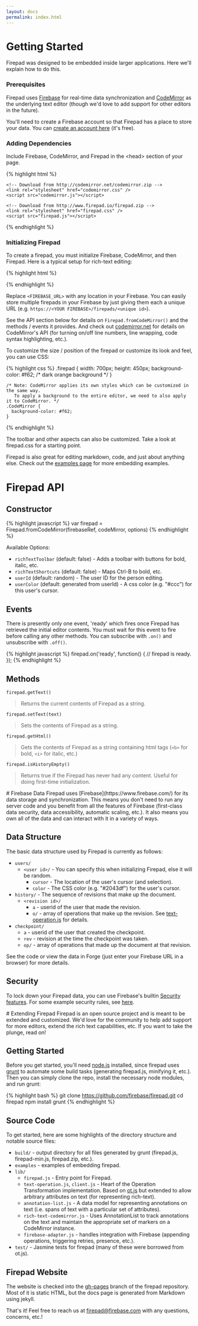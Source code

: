 ```yaml
---
layout: docs
permalink: index.html
---
```


<a name="getting_started"> </a>

# Getting Started

Firepad was designed to be embedded inside larger applications. Here we'll explain how to do this.

### Prerequisites

Firepad uses [Firebase](https://www.firebase.com/) for real-time data synchronization and
[CodeMirror](http://www.codemirror.net/) as the underlying text editor (though we'd love to add
support for other editors in the future).

You'll need to create a Firebase account so that Firepad has a place to store your data. You can 
<a href="https://www.firebase.com/signup/" target="_blank">create an account here</a> (it's free).

### Adding Dependencies

Include Firebase, CodeMirror, and Firepad in the &lt;head&gt; section of your page.

{% highlight html %}
    <script src="https://cdn.firebase.com/v0/firebase.js"></script>

    <!-- Download from http://codemirror.net/codemirror.zip -->
    <link rel="stylesheet" href="codemirror.css" />
    <script src="codemirror.js"></script>

    <!-- Download from http://www.firepad.io/firepad.zip -->
    <link rel="stylesheet" href="firepad.css" />
    <script src="firepad.js"></script>
{% endhighlight %}


### Initializing Firepad

To create a firepad, you must initialize Firebase, CodeMirror, and then Firepad.  Here is a typical setup
for rich-text editing:

{% highlight html %}
    <div id="firepad"></div>
    <script>
      var firepadRef = new Firebase('<FIREBASE URL>');
      var codeMirror = CodeMirror(document.getElementById('firepad'), { lineWrapping: true });
      var firepad = Firepad.fromCodeMirror(firepadRef, codeMirror,
          { richTextShortcuts: true, richTextToolbar: true });
    </script>
{% endhighlight %}

Replace `<FIREBASE_URL>` with any location in your Firebase.  You can easily store multiple
firepads in your Firebase by just giving them each a unique URL
(e.g. `https://<YOUR FIREBASE>/firepads/<unique id>`).

See the API section below for details on `Firepad.fromCodeMirror()` and the methods / events
it provides.  And check out [codemirror.net](http://codemirror.net/) for details on CodeMirror's API
(for turning on/off line numbers, line wrapping, code syntax highlighting, etc.).

To customize the size / position of the firepad or customize its look and feel, you can use CSS:

{% highlight css %}
    .firepad {
      width: 700px;
      height: 450px;
      background-color: #f62; /* dark orange background */
    }

    /* Note: CodeMirror applies its own styles which can be customized in the same way.
       To apply a background to the entire editor, we need to also apply it to CodeMirror. */
    .CodeMirror {
      background-color: #f62;
    }
{% endhighlight %}

The toolbar and other aspects can also be customized.  Take a look at firepad.css for a starting point.

<div class="emphasis-box">Firepad is also great for editing markdown, code, and just about anything else.
Check out the <a href="../examples/">examples page</a> for more embedding examples.</div>

<div class="docs-separator"> </div>
<a name="api"> </a>



# Firepad API
## Constructor
{% highlight javascript %}
    var firepad = Firepad.fromCodeMirror(firebaseRef, codeMirror, options)
{% endhighlight %}

Available Options:

* `richTextToolbar` (default: false) - Adds a toolbar with buttons for bold, italic, etc.
* `richTextShortcuts` (default: false) - Maps Ctrl-B to bold, etc.
* `userId` (default: random) - The user ID for the person editing.
* `userColor` (default: generated from userId) - A css color (e.g. "#ccc") for this user's cursor.


## Events
There is presently only one event, 'ready' which fires once Firepad has retrieved the initial editor contents.  You
must wait for this event to fire before calling any other methods.  You can subscribe with `.on()` and unsubscribe
with `.off()`.

{% highlight javascript %}
    firepad.on('ready', function() {
      // firepad is ready.
    });
{% endhighlight %}

## Methods
`firepad.getText()`
> Returns the current contents of Firepad as a string.

`firepad.setText(text)`
> Sets the contents of Firepad as a string.

`firepad.getHtml()`
> Gets the contents of Firepad as a string containing html tags (`<b>` for bold, `<i>` for italic, etc.)

`firepad.isHistoryEmpty()`
> Returns true if the Firepad has never had any content.  Useful for doing first-time initialization.



<div class="docs-separator"> </div>
<a name="firebase"> </a>
# Firebase Data
Firepad uses [Firebase](https://www.firebase.com/) for its data storage and synchronization.  This means
you don't need to run any server code and you benefit from all the features of Firebase
(first-class data security, data accessibility, automatic scaling, etc.).  It also means you own all of
the data and can interact with it in a variety of ways.

## Data Structure
The basic data structure used by Firepad is currently as follows:

* `users/`
    * `<user id>/` - You can specify this when initializing Firepad, else it will be random.
        * `cursor` - The location of the user's cursor (and selection).
        * `color` - The CSS color (e.g. "#2043df") for the user's cursor.
* `history/` - The sequence of revisions that make up the document.
    * `<revision id>/`
        * `a` - userid of the user that made the revision.
        * `o/` - array of operations that make up the revision.  See
          [text-operation.js](https://github.com/firebase/firepad/blob/master/lib/text-operation.js) for details.
* `checkpoint/`
    * `a` - userid of the user that created the checkpoint.
    * `rev` - revision at the time the checkpoint was taken.
    * `op/` - array of operations that made up the document at that revision.

See the code or view the data in Forge (just enter your Firebase URL in a browser) for more details.

## Security
To lock down your Firepad data, you can use Firebase's builtin
[Security features](https://www.firebase.com/docs/security-quickstart.html).  For some example
security rules, see [here](https://github.com/firebase/firepad/tree/master/examples/security).


<div class="docs-separator"> </div>
<a name="extending"> </a>
# Extending Firepad
Firepad is an open source project and is meant to be extended and customized.  We'd love for the community
to help add support for more editors, extend the rich text capabilities, etc.  If you want to take the plunge,
read on!

## Getting Started
Before you get started, you'll need [node.js](http://nodejs.org/) installed, since firepad uses
[grunt](http://gruntjs.com/) to automate some build tasks (generating firepad.js, minifying it, etc.).
Then you can simply clone the repo, install the necessary node modules, and run grunt:

{% highlight bash %}
    git clone https://github.com/firebase/firepad.git
    cd firepad
    npm install
    grunt
{% endhighlight %}

## Source Code
To get started, here are some highlights of the directory structure and notable source files:

* `build/` - output directory for all files generated by grunt (firepad.js, firepad-min.js, firepad.zip, etc.).
* `examples` - examples of embedding firepad.
* `lib/`
    * `firepad.js` - Entry point for Firepad.
    * `text-operation.js`, `client.js` - Heart of the Operation Transformation implementation.  Based on
      [ot.js](https://github.com/Operational-Transformation/ot.js/) but extended to allow arbitrary
      attributes on text (for representing rich-text).
    * `annotation-list.js` - A data model for representing annotations on text (i.e. spans of text with a particular
      set of attributes).
    * `rich-text-codemirror.js` - Uses AnnotationList to track annotations on the text and maintain the appropriate
      set of markers on a CodeMirror instance.
    * `firebase-adapter.js` - handles integration with Firebase (appending operations, triggering retries,
      presence, etc.).
* `test/` - Jasmine tests for firepad (many of these were borrowed from ot.js).

## Firepad Website
The website is checked into the [gh-pages](https://github.com/firebase/firepad/tree/gh-pages)
branch of the firepad repository.  Most of it is static HTML, but the docs page is generated from
Markdown using jekyll.

That's it!  Feel free to reach us at [firepad@firebase.com](mailto:firepad@firebase.com) with any questions,
concerns, etc.!